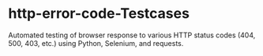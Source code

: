 # http-error-code-Testcases
Automated testing of browser response to various HTTP status codes (404, 500, 403, etc.) using Python, Selenium, and requests.
